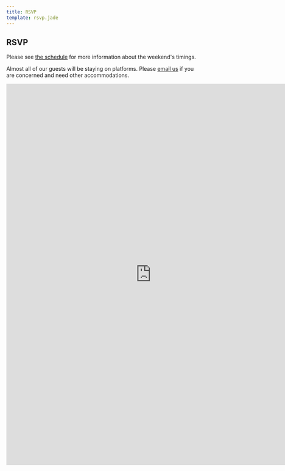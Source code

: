 ```yaml
---
title: RSVP
template: rsvp.jade
---
```


## RSVP

Please see [the schedule](/#the-schedule) for more information about the weekend's timings.

Almost all of our guests will be staying on platforms.
Please [email us](mailto:bradygadomski@gmail.com) if you are concerned and need other accommodations.

<iframe src="https://docs.google.com/forms/d/1FU8epKr1IAZxOGL8pdlyrlWx8NZYcOmli9BtZLQZr0k/viewform?embedded=true" width="760" height="1000" frameborder="0" marginheight="0" marginwidth="0">Loading...</iframe>
